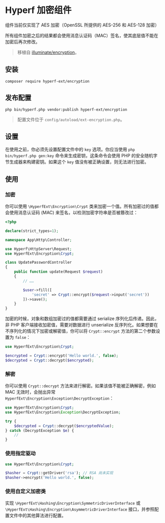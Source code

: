 # Hyperf 加密组件

组件当前仅实现了 AES 加密（OpenSSL 所提供的 AES-256 和 AES-128 加密）

所有组件加密之后的结果都会使用消息认证码（MAC）签名，使其底层值不能在加密后再次修改。

> 移植自 [illuminate/encryption](https://github.com/illuminate/encryption )。

## 安装

```shell script
composer require hyperf-ext/encryption
```

## 发布配置

```shell script
php bin/hyperf.php vendor:publish hyperf-ext/encryption
```

> 配置文件位于 `config/autoload/ext-encryption.php`。

## 设置

在使用之前，你必须先设置配置文件中的 `key` 选项。你应当使用 `php bin/hyperf.php gen:key` 命令来生成密钥，这条命令会使用 PHP 的安全随机字节生成器来构建密钥。如果这个 `key` 值没有被正确设置，则无法进行加密。

## 使用

### 加密

你可以使用 `\HyperfExt\Encryption\Crypt` 类来加密一个值。所有加密过的值都会使用消息认证码 (MAC) 来签名，以检测加密字符串是否被篡改过：

```php
<?php

declare(strict_types=1);

namespace App\Http\Controller;

use Hyperf\HttpServer\Request;
use HyperfExt\Encryption\Crypt;

class UpdatePasswordController
{
    public function update(Request $request)
    {
        // ……

        $user->fill([
            'secret' => Crypt::encrypt($request->input('secret'))
        ])->save();
    }
}
```

加密的时候，对象和数组加密过的值都需要通过 serialize 序列化后传递。因此，非 PHP 客户端接收加密值，需要对数据进行 unserialize 反序列化。如果想要在不序列化的情况下加密或解密值，你可以将 `Crypt::encrypt` 方法的第二个参数设置为 `false`：

```php
use HyperfExt\Encryption\Crypt;

$encrypted = Crypt::encrypt('Hello world.', false);
$decrypted = Crypt::decrypt($encrypted);
```

### 解密

你可以使用 `Crypt::decrypt` 方法来进行解密。如果该值不能被正确解密，例如 MAC 无效时，会抛出异常 `HyperfExt\Encryption\Exception\DecryptException`：

```php
use HyperfExt\Encryption\Crypt;
use HyperfExt\Encryption\Exception\DecryptException;

try {
    $decrypted = Crypt::decrypt($encryptedValue);
} catch (DecryptException $e) {
    // 
}
```

### 使用指定驱动

```php
use HyperfExt\Encryption\Crypt;

$hasher = Crypt::getDriver('rsa'); // RSA 尚未实现
$hasher->encrypt('Hello world.', false);
```

### 使用自定义加密类

实现 `\HyperfExt\Hashing\Encryption\SymmetricDriverInterface` 或 `\HyperfExt\Hashing\Encryption\AsymmetricDriverInterface` 接口，并参照配置文件中的其他算法进行配置。
